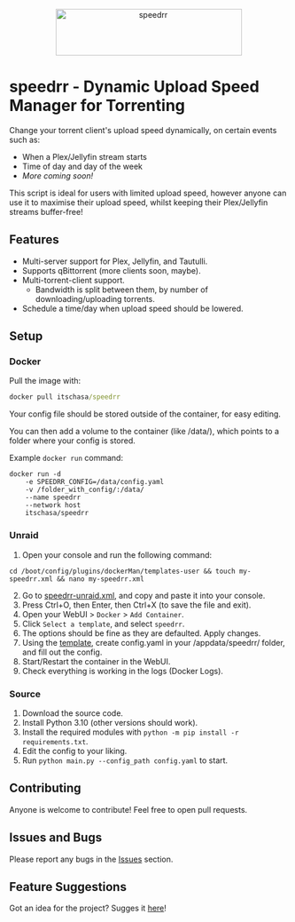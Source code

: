 <p align="center">
    <img src="https://raw.githubusercontent.com/itschasa/speedrr/master/images/speedrr_text.png" alt="speedrr" width="336" height="84">
    <br/>
    <h1>speedrr - Dynamic Upload Speed Manager for Torrenting</h1>
</p>

Change your torrent client's upload speed dynamically, on certain events such as:
- When a Plex/Jellyfin stream starts
- Time of day and day of the week
- <i>More coming soon!</i>

This script is ideal for users with limited upload speed, however anyone can use it to maximise their upload speed, whilst keeping their Plex/Jellyfin streams buffer-free!


## Features
- Multi-server support for Plex, Jellyfin, and Tautulli.
- Supports qBittorrent (more clients soon, maybe).
- Multi-torrent-client support.
    - Bandwidth is split between them, by number of downloading/uploading torrents.
- Schedule a time/day when upload speed should be lowered.


## Setup

### Docker
Pull the image with:
```cmd
docker pull itschasa/speedrr
```

Your config file should be stored outside of the container, for easy editing.

You can then add a volume to the container (like /data/), which points to a folder where your config is stored.

Example `docker run` command:
```
docker run -d
    -e SPEEDRR_CONFIG=/data/config.yaml
    -v /folder_with_config/:/data/
    --name speedrr
    --network host
    itschasa/speedrr
```

### Unraid
1. Open your console and run the following command:
```
cd /boot/config/plugins/dockerMan/templates-user && touch my-speedrr.xml && nano my-speedrr.xml
```
2. Go to <a href="https://raw.githubusercontent.com/itschasa/speedrr/main/speedrr-unraid.xml">speedrr-unraid.xml</a>, and copy and paste it into your console.
3. Press Ctrl+O, then Enter, then Ctrl+X (to save the file and exit).
4. Open your WebUI > `Docker` > `Add Container`.
5. Click `Select a template`, and select `speedrr`.
6. The options should be fine as they are defaulted. Apply changes.
7. Using the <a href="https://github.com/itschasa/speedrr/blob/main/config.yaml">template</a>, create config.yaml in your /appdata/speedrr/ folder, and fill out the config.
8. Start/Restart the container in the WebUI.
9. Check everything is working in the logs (Docker Logs).

### Source
1. Download the source code.
2. Install Python 3.10 (other versions should work).
3. Install the required modules with `python -m pip install -r requirements.txt`.
4. Edit the config to your liking.
5. Run `python main.py --config_path config.yaml` to start.


## Contributing
Anyone is welcome to contribute! Feel free to open pull requests.

## Issues and Bugs
Please report any bugs in the <a href="https://github.com/itschasa/speedrr/issues">Issues</a> section.

## Feature Suggestions
Got an idea for the project? Sugges it <a href="https://github.com/itschasa/speedrr/issues">here</a>!